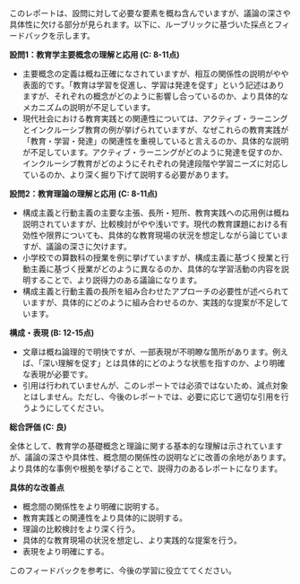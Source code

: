 このレポートは、設問に対して必要な要素を概ね含んでいますが、議論の深さや具体性に欠ける部分が見られます。以下に、ルーブリックに基づいた採点とフィードバックを示します。

**設問1：教育学主要概念の理解と応用 (C: 8-11点)**

* 主要概念の定義は概ね正確になされていますが、相互の関係性の説明がやや表面的です。「教育は学習を促進し、学習は発達を促す」という記述はありますが、それぞれの概念がどのように影響し合っているのか、より具体的なメカニズムの説明が不足しています。
* 現代社会における教育実践との関連性については、アクティブ・ラーニングとインクルーシブ教育の例が挙げられていますが、なぜこれらの教育実践が「教育・学習・発達」の関連性を重視していると言えるのか、具体的な説明が不足しています。アクティブ・ラーニングがどのように発達を促すのか、インクルーシブ教育がどのようにそれぞれの発達段階や学習ニーズに対応しているのか、より深く掘り下げて説明する必要があります。

**設問2：教育理論の理解と応用 (C: 8-11点)**

* 構成主義と行動主義の主要な主張、長所・短所、教育実践への応用例は概ね説明されていますが、比較検討がやや浅いです。現代の教育課題における有効性や限界についても、具体的な教育現場の状況を想定しながら論じていますが、議論の深さに欠けます。
* 小学校での算数科の授業を例に挙げていますが、構成主義に基づく授業と行動主義に基づく授業がどのように異なるのか、具体的な学習活動の内容を説明することで、より説得力のある議論になります。
* 構成主義と行動主義の長所を組み合わせたアプローチの必要性が述べられていますが、具体的にどのように組み合わせるのか、実践的な提案が不足しています。

**構成・表現 (B: 12-15点)**

* 文章は概ね論理的で明快ですが、一部表現が不明瞭な箇所があります。例えば、「深い理解を促す」とは具体的にどのような状態を指すのか、より明確な表現が必要です。
* 引用は行われていませんが、このレポートでは必須ではないため、減点対象とはしません。ただし、今後のレポートでは、必要に応じて適切な引用を行うようにしてください。


**総合評価 (C: 良)**

全体として、教育学の基礎概念と理論に関する基本的な理解は示されていますが、議論の深さや具体性、概念間の関係性の説明などに改善の余地があります。より具体的な事例や根拠を挙げることで、説得力のあるレポートになります。


**具体的な改善点**

* 概念間の関係性をより明確に説明する。
* 教育実践との関連性をより具体的に説明する。
* 理論の比較検討をより深く行う。
* 具体的な教育現場の状況を想定し、より実践的な提案を行う。
* 表現をより明確にする。


このフィードバックを参考に、今後の学習に役立ててください。
